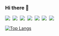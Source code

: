 ### Hi there 👋
<img src="https://img.shields.io/badge/Vue-4FC08D?style=flat-square&logo=vuedotjs&logoColor=white"/></a>&nbsp;
<img src="https://img.shields.io/badge/Nuxt-00DC82?style=flat-square&logo=nuxtdotjs&logoColor=white"/></a>&nbsp;
<img src="https://img.shields.io/badge/javascript-F7DF1E?style=flat-square&logo=javascript&logoColor=black"/></a>&nbsp;
<img src="https://img.shields.io/badge/css3-1572B6?style=flat-square&logo=css3&logoColor=white"/></a>&nbsp;
<img src="https://img.shields.io/badge/typescript-3178C6?style=flat-square&logo=typescript&logoColor=white"/></a>&nbsp;
<img src="https://img.shields.io/badge/html5-E34F26?style=flat-square&logo=html5&logoColor=white"/></a>&nbsp;
<img src="https://img.shields.io/badge/react-61DAFB?style=flat-square&logo=react&logoColor=black"/></a>&nbsp;

<!-- ![Anurag's GitHub stats](https://github-readme-stats.vercel.app/api?username=zestlee1106&show_icons=true&theme=yeblu)-->
<!--[![Top Langs](https://github-readme-stats.vercel.app/api?username=zestlee1106&langs_count=10&layout=compact&theme=dark&ver=2)](https://github.com/jogilsang/zestlee1106) -->


<!--[![Top Langs](https://github-readme-zestlee1106-stats.vercel.app/api?username=zestlee1106&show_icons=true&theme=yeblu)](https://github.com/zestlee1106/github-readme-stats)-->


[![Top Langs](https://github-readme-stats-git-masterrstaa-rickstaa.vercel.app/api/top-langs/?username=zestlee1106&layout=compact&theme=dark)](https://github.com/anuraghazra/github-readme-stats)

<!--
**zestlee1106/zestlee1106** is a ✨ _special_ ✨ repository because its `README.md` (this file) appears on your GitHub profile.

Here are some ideas to get you started:

- 🔭 I’m currently working on ...
- 🌱 I’m currently learning ...
- 👯 I’m looking to collaborate on ...
- 🤔 I’m looking for help with ...
- 💬 Ask me about ...
- 📫 How to reach me: ...
- 😄 Pronouns: ...
- ⚡ Fun fact: ...
-->
